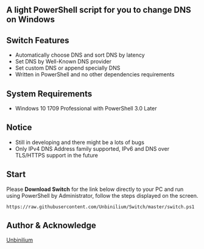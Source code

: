 ## A light PowerShell script for you to change DNS on Windows

## Switch Features
- Automatically choose DNS and sort DNS by latency
- Set DNS by Well-Known DNS provider
- Set custom DNS or append specially DNS
- Written in PowerShell and no other dependencies requirements

## System Requirements
- Windows 10 1709 Professional with PowerShell 3.0 Later

## Notice
- Still in developing and there might be a lots of bugs
- Only IPv4 DNS Address family supported, IPv6 and DNS over TLS/HTTPS support in the future

## Start
Please **Download Switch** for the link below directly to your PC and run using PowerShell by Administrator, follow the steps displayed on the screen.
```
https://raw.githubusercontent.com/Unbinilium/Switch/master/switch.ps1
```

## Author & Acknowledge
<a href="https://github.com/Unbinilium" target="_blank">Unbinilium</a>
